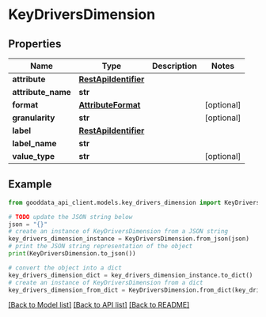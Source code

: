 # KeyDriversDimension


## Properties

Name | Type | Description | Notes
------------ | ------------- | ------------- | -------------
**attribute** | [**RestApiIdentifier**](RestApiIdentifier.md) |  | 
**attribute_name** | **str** |  | 
**format** | [**AttributeFormat**](AttributeFormat.md) |  | [optional] 
**granularity** | **str** |  | [optional] 
**label** | [**RestApiIdentifier**](RestApiIdentifier.md) |  | 
**label_name** | **str** |  | 
**value_type** | **str** |  | [optional] 

## Example

```python
from gooddata_api_client.models.key_drivers_dimension import KeyDriversDimension

# TODO update the JSON string below
json = "{}"
# create an instance of KeyDriversDimension from a JSON string
key_drivers_dimension_instance = KeyDriversDimension.from_json(json)
# print the JSON string representation of the object
print(KeyDriversDimension.to_json())

# convert the object into a dict
key_drivers_dimension_dict = key_drivers_dimension_instance.to_dict()
# create an instance of KeyDriversDimension from a dict
key_drivers_dimension_from_dict = KeyDriversDimension.from_dict(key_drivers_dimension_dict)
```
[[Back to Model list]](../README.md#documentation-for-models) [[Back to API list]](../README.md#documentation-for-api-endpoints) [[Back to README]](../README.md)


